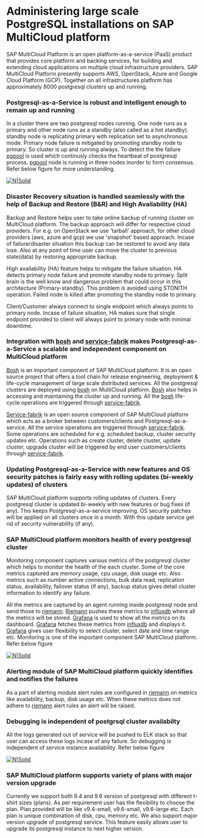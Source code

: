 # Administering large scale PostgreSQL installations on SAP MultiCloud platform

SAP MultiCloud Platform is an open platform-as-a-service (PaaS) product that provides core platform and backing services, for building and extending cloud applications on multiple cloud infrastructure providers. SAP MultiCloud Platform presently supports AWS, OpenStack, Azure and Google Cloud Platform (GCP). Together on all infrastructures platform has approximately 8000 postgresql clusters up and running.

### Postgresql-as-a-Service is robust and intelligent enough to remain up and running

In a cluster there are two postgresql nodes running. One node runs as a primary and other node runs as a standby (also called as a hot standby). standby node is replicating primary with replication set to asynchronous mode. Primary node failure is mitigated by promoting standby node to primary. So cluster is up and running always. To detect the the failure [pgpool] is used which continusly checks the heartbeat of postgresql process. [pgpool] node is running in three nodes inorder to form consensus. Refer below figure for more understanding.

[![N|Solid](https://github.com/dbossap/dbos-performance/blob/master/clusterSetup2.png?raw=true)](https://nodesource.com/products/nsolid)

### Disaster Recovery situation is handled seamlessly with the help of Backup and Restore (B&R) and High Availability (HA)

Backup and Restore helps user to take online backup of running cluster on MultiCloud platform. The backup approach will differ for respective cloud providers. For e.g. on OpenStack we use 'tarball' approach, for other cloud providers (aws, azure and gcp) we use 'snapshot' based approach. Incase of failure/disaster situation this backup can be restored to avoid any data lose. Also at any point of time user can move the cluster to previous state(data) by restoring appropriate backup.

High availability (HA) feature helps to mitigate the failure situation. HA detects primary node failure and promote standby node to primary. Split brain is the well know and dangerous problem that could occur in this architecture (Primary-standby). This problem is avoided using STONITH operation. Failed node is killed after promoting the standby node to primary.

Client/Customer always connect to single endpoint which always points to primary node. Incase of failure situation, HA makes sure that single endpoint provided to client will always point to primary node with minimal downtime.

### Integration with [bosh] and [service-fabrik] makes Postgresql-as-a-Service a scalable and independent component on MultiCloud platform

[Bosh] is an important component of SAP MultiCloud platform. It is an open source project that offers a tool chain for release engineering, deployment & life-cycle management of large scale distributed services. All the postgresql clusters are deployed using [bosh] on MultiCloud platform. [Bosh] also helps in accessing and maintaining the cluster up and running. All the [bosh] life-cycle operations are triggered through [service-fabrik].

[Service-fabrik] is an open source component of SAP MultiCloud platform which acts as a broker between customers/clients and Postgresql-as-a-service. All the service operations are triggered through [service-fabrik]. Some operations are scheduled for e.g. scheduled backup, cluster security updates etc. Operations such as create cluster, delete cluster, update cluster, upgrade cluster will be triggered by end user customers/clients through [service-fabrik].

### Updating Postgresql-as-a-Service with new features and OS security patches is fairly easy with rolling updates (bi-weekly updates) of clusters

SAP MultiCloud platform supports rolling updates of clusters. Every postgresql cluster is updated bi-weekly with new features or bug fixes (if any). This keeps Postgresql-as-a-service improving. 
OS security patches will be applied on all clusters once in a month. With this update service get rid of security vulnerability (if any).

### SAP MultiCloud platform monitors health of every postgresql cluster

Monitoring component captures various metrics of the postgresql cluster which helps to monitor the health of the each cluster. Some of the core metrics captured are memory usage, cpu usage, disk usage etc. Also metrics such as number active connections, bulk data read, replication status, availability, failover status (if any), backup status gives detail cluster information to identify any failure.

All the metrics are captured by an agent running inside postgresql node and send those to [riemann]. [Riemann] pushes these metrics to [influxdb] where all the metrics will be stored. [Grafana] is used to show all the metrics on its dashboard. [Grafana] fetches these metrics from [influxdb] and displays it. [Grafana] gives user flexibility to select cluster, select date and time range etc. Monitoring is one of the important component SAP MultiCloud platform. Refer below figure

[![N|Solid](https://github.com/dbossap/dbos-performance/blob/master/grafana.png?raw=true)](https://nodesource.com/products/nsolid)


### Alerting module of SAP MultiCloud platform quickly identifies and notifies the failures

As a part of alerting module alert rules are configured in [riemann] on metrics like availability, backup, disk usage etc. When these metrics does not adhere to [riemann] alert rules an alert will be raised.

### Debugging is independent of postgrsql cluster availabilty

All the logs generated out of service will be pushed to ELK stack so that user can access these logs incase of any failure. So debugging is independent of service instance availability. Refer below figure

[![N|Solid](https://github.com/dbossap/dbos-performance/blob/master/kibana.png?raw=true)](https://nodesource.com/products/nsolid)

### SAP MultiCloud platform supports variety of plans with major version upgrade

Currently we support both 9.4 and 9.6 version  of postgresql with different t-shirt sizes (plans). As per requirement user has the flexibility to choose the plan. Plan provided will be like v9.4-small, v9.6-small, v9.6-large etc. Each plan is unique combination of disk, cpu, memory etc. 
We also support major version upgrade of postgresql service. This feature easily allows user to upgrade its postgresql instance to next higher version.

[//]: # (These are reference links used in the body of this note and get stripped out when the markdown processor does its job. There is no need to format nicely because it shouldn't be seen. Thanks SO - http://stackoverflow.com/questions/4823468/store-comments-in-markdown-syntax)

   [aws]: <https://aws.amazon.com>
   [azure]: <https://azure.microsoft.com/en-us/>
   [gcp]: <https://cloud.google.com/>
   [openstack]: <https://www.openstack.org/>
   [bosh]: <https://github.com/joemccann/dillinger>
   [pgpool]: <https://github.com/joemccann/dillinger.git>
   [grafana]: <https://grafana.com/>
   [riemann]: <http://riemann.io/>
   [influxdb]: <https://www.influxdata.com/time-series-platform/influxdb/>
   [service-fabrik]: <https://github.com/cloudfoundry-incubator/service-fabrik-broker>

